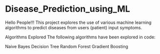 # Disease_Prediction_using_ML

Hello People!!!
This project explores the use of various machine learning algorithms to predict diseases from users (patient) input symptoms.

Algorithms Explored
The following algorithms have been explored in code:

Naive Bayes
Decision Tree
Random Forest
Gradient Boosting
